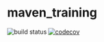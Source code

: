 # maven_training

![build status](https://github.com/devstra/maven_training/actions/workflows/build.yml/badge.svg)
[![codecov](https://codecov.io/gh/devstra/maven_training/branch/main/graph/badge.svg?token=ON2WWVJ3M1)](https://codecov.io/gh/devstra/maven_training)
